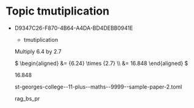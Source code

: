 # Topic tmutiplication

<ul class='question default-decimal'>
<li>
<div class='question_envelope rag_bs_pr question'>
<div class='uuid'>
<p>D9347C26-F870-4B64-A4DA-BD4DEBB0941E</p>
</div>
<div class='topics'>
<ul>
<li>
tmutiplication
</li>
</ul>
</div>
<div class='question question'>

Multiply $6.4$ by $2.7$ 

</div>
<div class='workings'>
<div class='working'>

$
\begin{aligned}
&=  {6.24} \times {2.7} \\\\
&=  16.848
\end{aligned}
$

</div>
</div>
<div class='answers'>
<div class='answer'>

$16.848$

</div>
</div>

<div class='papername'>
<p>st-georges-college--11-plus--maths--9999--sample-paper-2.toml</p>
</div>
<div class='rag'>
<p>rag_bs_pr</p>
</div>
</div>
</li>
</ul>
